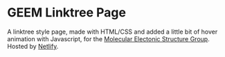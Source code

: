 # GEEM Linktree Page 

A linktree style page, made with HTML/CSS and added a little bit of hover animation with Javascript, for the [Molecular Electonic Structure Group](https://github.com/geem-lab). Hosted by [Netlify](https://www.netlify.com/). 
